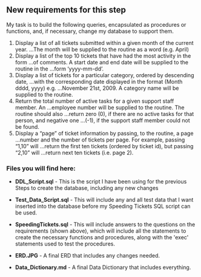 ## New requirements for this step 

My task is to build the following queries, encapsulated as procedures or functions,
and, if necessary, change my database to support them.

1. Display a list of all tickets submitted within a given month of the current year.
...The month will be supplied to the routine as a word (e.g. April)
2. Display a list of the top 10 tickets that have had the most activity in the form
...of comments. A start date and end date will be supplied to the routine in the
...form ‘yyyy-mm-dd’.
3. Display a list of tickets for a particular category, ordered by descending date,
...with the corresponding date displayed in the format (Month dddd, yyyy) e.g.
...November 21st, 2009. A category name will be supplied to the routine.
4. Return the total number of active tasks for a given support staff member. An
...employee number will be supplied to the routine. The routine should also
...return zero (0), if there are no active tasks for that person, and negative one
...(-1), if the support staff member could not be found.
5. Display a “page” of ticket information by passing, to the routine, a page
...number and the number of tickets per page. For example, passing “1,10” will
...return the first ten tickets (ordered by ticket id), but passing “2,10” will
...return next ten tickets (i.e. page 2).


### Files you will find here:

*  **DDL_Script.sql** - This is the script I have been using for the previous Steps
to create the database, including any new changes


*  **Test_Data_Script.sql** - This will include any and all test data that I want inserted into the database before 
my Speeding Tickets SQL script can be used.


* **SpeedingTickets.sql** - This will include answers to the questions on the requirements (shown above), which will include all the statements to create the necessary functions and procedures, along with the 'exec' statements used to test the procedures.
 

* **ERD.JPG** - A final ERD that includes any changes needed.

* **Data_Dictionary.md** - A final Data Dictionary that includes everything.

